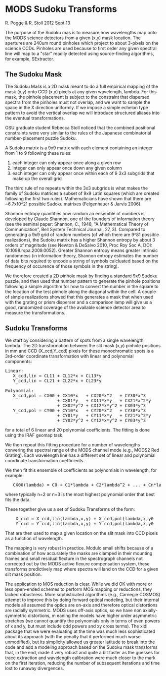 # MODS Sudoku Transforms

R. Pogge & R. Stoll
2012 Sept 13

The purpose of the Sudoku mas is to measure how wavelengths map onto the MODS science detectors from a given (x,y)
mask location.  The apertures are 240um round pinholes which project to about 3-pixels on the science CCDs.  Pinholes 
are used because to first order any given spectral line will map to a "star" readily detected using source-finding 
algorithms, for example, SExtractor.

## The Sudoku Mask

The Sudoku Mask is a 2D mask meant to do a full empirical mapping of the mask (x,y) onto CCD (x,y) pixels at any given 
wavelength, lambda. For this mask, the pinhole placement is subject to the constraint that dispersed spectra from the 
pinholes must not overlap, and we want to sample the space in the X direction uniformly. If we impose a simple
echelon type pattern to avoid the vertical overlap we will introduce structured aliases into the eventual transformations.

OSU graduate student Rebecca Stoll noticed that the combined positional constraints were very similar to the rules 
of the Japanese combinatorial number-placement puzzle Sudoku.

A Sudoku matrix is a 9x9 matrix with each element containing an integer from 1 to 9 following these rules:
<ol>
<li>each integer can only appear once along a given row
<li>integer can only appear once down any given column
<li>each integer can only appear once within each of 9 3x3 subgrids that make up the overall grid
</ol>
The third rule of no repeats within the 3x3 subgrids is what makes the family of Sudoku matrices a subset of 9x9 Latin 
squares (which are created following the first two rules). Mathematicians have shown that there are ~6.7x10^21 
possible Sudoku matrixes (Felgenhauer & Jarvis 2006). 

Shannon entropy quantifies how random an ensemble of numbers is, developed by Claude Shannon, one of the founders of
information theory (see the seminal paper: Shannon, C., 1948, "A Mathematical Theory of Communication", Bell System 
Technical Journal, 27, 3).  Compared to generating a 9x9 grid of random numbers (of which there are 9^81
possible realizations), the Sudoku matrix has a higher Shannon entropy by about 3 orders of magnitude (see Newton & DeSalvo
2010, Proc Roy Soc A, DOI: 10.1098.rspa.2009.0052).  Greater Shannon entropy means greater intrinsic randomness
(in information theory, Shannon entropy estimates the number of data bits required to encode a string of
symbols calcluated based on the frequency of occurence of those symbols in the string).

We therefore created a 2D pinhole mask by finding a standard 9x9 Sudoku puzzle, and then used that number pattern to 
generate the pinhole positions following a simple algorithm for how to convert the number in the square to the 
location of the test pinhole along the diagonal within the cell. A couple of simple realizations showed that
this generates a mask that when used with the grating or prism disperser and a comparison lamp will give us a 
good, randomized coverage of the available science detector area to measure the transformations.

## Sudoku Transforms

We start by considering a pattern of spots from a single wavelength, lambda.  The 2D
transformation between the slit mask (x,y) pinhole positions in mm and CCD (X_ccd,Y_ccd) pixels
for these monochromatic spots is a 3rd-order coordinate transformation with linear and
polynomial components:
<pre>
Linear:
   X_ccd,lin = CL11 + CL12*x + CL13*y
   Y_ccd,lin = CL21 + CL22*x + CL23*y

Polynomial:
   X_ccd,pol = CX00 + CX10*x   + CX20*x^2   + CY30*x^3
                    + CX01*y   + CX11*x*y   + CX21*x^2*y
                    + CX02*y^2 + CX12*x*y^2 + CX03*y^3
   Y_ccd,pol = CY00 + CY10*x   + CY20*x^2   + CY30*x^3
                    + CY01*y   + CY11*x*y   + CY21*x^2*y
                    + CY02*y^2 + CY12*x*y^2 + CY03*y^3
</pre>
for a total of 6 linear and 20 polynomial coefficients.  The fitting is done
using the IRAF geomap task.

We then repeat this fitting procedure for a number of wavelengths convering the spectral range 
of the MODS channel mode (e.g., MODS2 Red Grating).  Each wavelength line has a different set
of linear and polynomial coordinate transformation coefficients.

We then fit this ensemble of coefficients as polynomials in wavelength, for example:
<pre>
   CX00(lambda) = C0 + C1*lambda + C2*lambda^2 + ... + Cn*lambda^n
</pre>
where typically n=2 or n=3 is the most highest polynomial order that best fits the data.

These together give us a set of Sudoku Transforms of the form:
<pre>
    X_ccd = X_ccd,lin(lambda,x,y) + X_ccd,pol(lambda,x,y0
    Y_ccd = Y_ccd,lin(lambda,x,y) + Y_ccd,pol(lambda,x,y0
</pre>
That are then used to map a given location on the slit mask into CCD pixels as a function of wavelength.

The mapping is very robust in practice. Modulo small shifts because of a combination of
how accurately the masks are clamped in their mounting frames and small residual flexture in the spectrograph
channels not corrected out by the MODS active flexure compensation system, these transforms predictively map
where spectra will land on the CCD for a given slit mask position.

The application to MOS reduction is clear. While we did OK with more or less open-ended schemes to perform MOS mapping
or reductions, they lacked robustness.  More sophisticated algorithms (e.g., Carnegie COSMOS) attempt to improve this 
by doing forward optical modeling, but their internal models all assumed the optics are on-axis and therefore
optical distortions are radially symmetric.  MODS uses off-axis optics, so we have non axially-symmetric distortions, m
eaning the models have higher order asymmetric stretches (we cannot quantify the polynomials only in terms of 
even powers of x and y, but must include odd powers and xy cross terms). The xidl package that we were
evaluating at the time was much less sophisticated about its approach (with the penalty that it performed much worse
unmodified), but its simplicity allowed us greater latitude to break into the code and add a modeling approach based 
on the Sudoku mask transforms that, in the end, made it very robust and quite a bit faster as the guesses for
trace extraction and wavelength calibration were much closer to the mark on the first iteration, reducing the number of 
subsequent iterations and time lost to runaway divergences.
